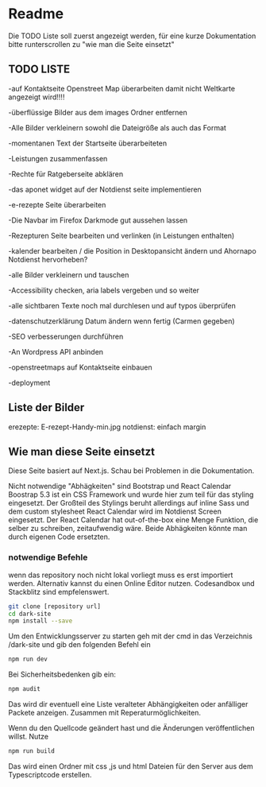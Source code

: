 # Readme
Die TODO Liste soll zuerst angezeigt werden, für eine kurze Dokumentation bitte runterscrollen zu "wie man die Seite einsetzt"

## TODO LISTE

-auf Kontaktseite Openstreet Map überarbeiten damit nicht Weltkarte angezeigt wird!!!!

-überflüssige Bilder aus dem images Ordner entfernen

-Alle Bilder verkleinern sowohl die Dateigröße als auch das Format

-momentanen Text der Startseite überarbeiteten

-Leistungen zusammenfassen

-Rechte für Ratgeberseite abklären

-das aponet widget auf der Notdienst seite implementieren

-e-rezepte Seite überarbeiten

-Die Navbar im Firefox Darkmode gut aussehen lassen

-Rezepturen Seite bearbeiten und verlinken (in Leistungen enthalten)

-kalender bearbeiten / die Position in Desktopansicht ändern und Ahornapo Notdienst hervorheben? 

-alle Bilder verkleinern und tauschen

-Accessibility checken, aria labels vergeben und so weiter

-alle sichtbaren Texte noch mal durchlesen und auf typos überprüfen

-datenschutzerklärung Datum ändern wenn fertig (Carmen gegeben)

-SEO verbesserungen durchführen

-An Wordpress API anbinden

-openstreetmaps auf Kontaktseite einbauen

-deployment

## Liste der Bilder
erezepte: E-rezept-Handy-min.jpg
notdienst: einfach margin

## Wie man diese Seite einsetzt

Diese Seite basiert auf Next.js. Schau bei Problemen in die Dokumentation.

Nicht notwendige "Abhägkeiten" sind Bootstrap und React Calendar
Boostrap 5.3 ist ein CSS Framework und wurde hier zum teil für das styling eingesetzt. Der Großteil des Stylings beruht allerdings auf inline Sass und dem custom stylesheet
React Calendar wird im Notdienst Screen eingesetzt. Der React Calendar hat out-of-the-box eine Menge Funktion, die selber zu schreiben, zeitaufwendig wäre.
Beide Abhägkeiten könnte man durch eigenen Code ersetzten.

### notwendige Befehle

wenn das repository noch nicht lokal vorliegt muss es erst importiert werden.
Alternativ kannst du einen Online Editor nutzen. Codesandbox und Stackblitz sind empfelenswert.

```sh
git clone [repository url]
cd dark-site
npm install --save
```

Um den Entwicklungsserver zu starten geh mit der cmd in das Verzeichnis /dark-site und gib den folgenden Befehl ein

```sh
npm run dev
```

Bei Sicherheitsbedenken gib ein:

```sh
npm audit
```

Das wird dir eventuell eine Liste veralteter Abhängigkeiten oder anfälliger Packete anzeigen. Zusammen mit Reperaturmöglichkeiten.

Wenn du den Quellcode geändert hast und die Änderungen veröffentlichen willst. Nutze

```sh
npm run build
```

Das wird einen Ordner mit css ,js und html Dateien für den Server aus dem Typescriptcode erstellen.
